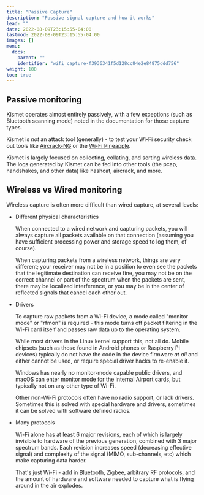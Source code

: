 ```yaml
---
title: "Passive Capture"
description: "Passive signal capture and how it works"
lead: ""
date: 2022-08-09T23:15:55-04:00
lastmod: 2022-08-09T23:15:55-04:00
images: []
menu:
  docs:
    parent: ""
    identifier: "wifi_capture-f3936341f5d128cc84e2e84875ddd756"
weight: 100
toc: true
---
```


## Passive monitoring

Kismet operates almost entirely passively, with a few exceptions (such as Bluetooth scanning mode) noted in the documentation for those capture types.

Kismet is *not* an attack tool (generally) - to test your Wi-Fi security check out tools like [Aircrack-NG](https://www.aircrack-ng.org) or the [Wi-Fi Pineapple](https://shop.hak5.org/).  

Kismet is largely focused on collecting, collating, and sorting wireless data.  The logs generated by Kismet can be fed into other tools (the pcap, handshakes, and other data) like hashcat, aircrack, and more.

## Wireless vs Wired monitoring

Wireless capture is often more difficult than wired capture, at several levels:

* Different physical characteristics

    When connected to a wired network and capturing packets, you will always capture all packets available on that connection (assuming you have sufficient processing power and storage speed to log them, of course).  

    When capturing packets from a wireless network, things are very different; your receiver may not be in a position to even see the packets that the legitimate destination can receive fine, you may not be on the correct channel or part of the spectrum when the packets are sent, there may be localized interference, or you may be in the center of reflected signals that cancel each other out.

* Drivers

    To capture raw packets from a Wi-Fi device, a mode called "monitor mode" or "rfmon" is required - this mode turns off packet filtering in the Wi-Fi card itself and passes raw data up to the operating system.  

    While most drivers in the Linux kernel support this, not all do.  Mobile chipsets (such as those found in Android phones or Raspberry Pi devices) typically do not have the code in the device firmware *at all* and either cannot be used, or require special driver hacks to re-enable it.  

    Windows has nearly no monitor-mode capable public drivers, and macOS can enter monitor mode for the internal Airport cards, but typically not on any other type of Wi-Fi.

    Other non-Wi-Fi protocols often have no radio support, or lack drivers.  Sometimes this is solved with special hardware and drivers, sometimes it can be solved with software defined radios.

* Many protocols

    Wi-Fi alone has at least 6 major revisions, each of which is largely invisible to hardware of the previous generation, combined with 3 major spectrum bands.  Each revision increases speed (decreasing effective signal) and complexity of the signal (MIMO, sub-channels, etc) which make capturing data harder.

    That's just Wi-Fi - add in Bluetooth, Zigbee, arbitrary RF protocols, and the amount of hardware and software needed to capture what is flying around in the air explodes.

